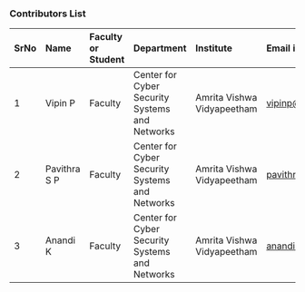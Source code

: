 
### Contributors List

SrNo | Name | Faculty or Student | Department| Institute | Email id
:--|:--|:--|:--|:--|:--|
1 | Vipin P | Faculty | Center for Cyber Security Systems and Networks| Amrita Vishwa Vidyapeetham | vipinp@am.amrita.edu
2 | Pavithra S P  |Faculty | Center for Cyber Security Systems and Networks |Amrita Vishwa Vidyapeetham | pavithrasp@am.amrita.edu
3 | Anandi K | Faculty | Center for Cyber Security Systems and Networks| Amrita Vishwa Vidyapeetham | anandik@am.amrita.edu


